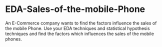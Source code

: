 # EDA-Sales-of-the-mobile-Phone

An E-Commerce company wants to find the factors influence the sales of the mobile Phone.
Use your EDA techniques and statistical hypothesis techniques and find the factors which influences the sales of the mobile phones.
